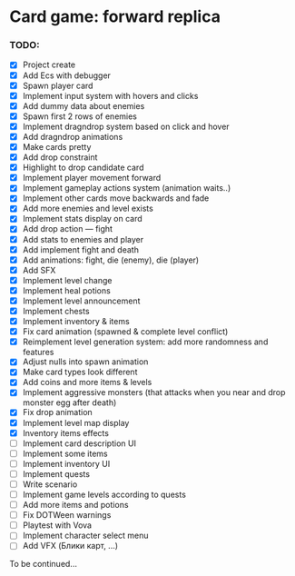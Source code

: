 # Card game: forward replica

### TODO:
- [x] Project create
- [x] Add Ecs with debugger
- [x] Spawn player card
- [x] Implement input system with hovers and clicks
- [x] Add dummy data about enemies
- [x] Spawn first 2 rows of enemies
- [x] Implement dragndrop system based on click and hover
- [x] Add dragndrop animations
- [x] Make cards pretty
- [x] Add drop constraint
- [x] Highlight to drop candidate card 
- [x] Implement player movement forward
- [x] Implement gameplay actions system (animation waits..)
- [x] Implement other cards move backwards and fade
- [x] Add more enemies and level exists
- [x] Implement stats display on card
- [x] Add drop action — fight
- [x] Add stats to enemies and player
- [x] Add implement fight and death
- [x] Add animations: fight, die (enemy), die (player)
- [x] Add SFX
- [x] Implement level change
- [x] Implement heal potions
- [x] Implement level announcement
- [x] Implement chests
- [x] Implement inventory & items
- [x] Fix card animation (spawned & complete level conflict)
- [x] Reimplement level generation system: add more randomness and features
- [x] Adjust nulls into spawn animation
- [x] Make card types look different
- [x] Add coins and more items & levels
- [x] Implement aggressive monsters (that attacks when you near and drop monster egg after death) 
- [x] Fix drop animation 
- [x] Implement level map display
- [x] Inventory items effects
- [ ] Implement card description UI 
- [ ] Implement some items
- [ ] Implement inventory UI
- [ ] Implement quests
- [ ] Write scenario
- [ ] Implement game levels according to quests
- [ ] Add more items and potions
- [ ] Fix DOTWeen warnings
- [ ] Playtest with Vova
- [ ] Implement character select menu
- [ ] Add VFX (Блики карт, ...)

To be continued... 
